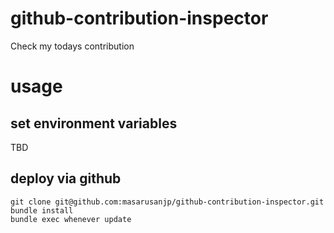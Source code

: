 # github-contribution-inspector
Check my todays contribution

# usage

## set environment variables

TBD

## deploy via github

```
git clone git@github.com:masarusanjp/github-contribution-inspector.git
bundle install
bundle exec whenever update
```

